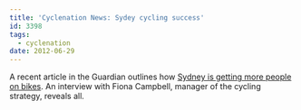 ```yaml
---
title: 'Cyclenation News: Sydey cycling success'
id: 3398
tags:
  - cyclenation
date: 2012-06-29
---
```


A recent article in the Guardian outlines how [Sydney is getting more people on bikes](https://apps.facebook.com/theguardian/environment/bike-blog/2012/jun/28/sydney-noncyclists-bikes). An interview with Fiona Campbell, manager of the cycling strategy, reveals all.
